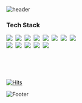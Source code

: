 ![header](https://capsule-render.vercel.app/api?type=waving&color=gradient&height=200&animation=twinkling&text=MinGyu%20Son&fontSize=50&fontColor=ffffff&fontAlign=70&fontAlignY=40)

<!-- ![header](https://capsule-render.vercel.app/api?type=waving&color=348fdf&height=150&animation=twinkling) -->

<h3>Tech Stack</h3>
<p>
  <img src="https://img.shields.io/badge/Android-3DDC84?style=flat-square&logo=Android&logoColor=white"/>&nbsp 
  <img src="https://img.shields.io/badge/Flutter-02569B?style=flat-square&logo=Flutter&logoColor=white"/>&nbsp 
  <img src="https://img.shields.io/badge/Kotlin-0095D5?style=flat-square&logo=Kotlin&logoColor=white"/>&nbsp 
  <img src="https://img.shields.io/badge/Java-007396?style=flat-square&logo=Java&logoColor=white"/>&nbsp 
  <img src="https://img.shields.io/badge/Dart-0175C2?style=flat-square&logo=Dart&logoColor=white"/>&nbsp
  <img src="https://img.shields.io/badge/C++-00599C?style=flat-square&logo=C%2B%2B&logoColor=white"/>&nbsp
  <img src="https://img.shields.io/badge/Python-3766AB?style=flat-square&logo=Python&logoColor=white"/>&nbsp 
  <img src="https://img.shields.io/badge/HTML5-E34F26?style=flat-square&logo=HTML5&logoColor=white"/>&nbsp <br>
  <img src="https://img.shields.io/badge/CSS3-1572B6?style=flat-square&logo=CSS3&logoColor=white"/>&nbsp
  <img src="https://img.shields.io/badge/JavaScript-F7DF1E?style=flat-square&logo=JavaScript&logoColor=black"/>&nbsp
  <img src="https://img.shields.io/badge/C%23-239120?style=flat-square&logo=C-Sharp&logoColor=white"/>&nbsp 
  <img src="https://img.shields.io/badge/C-00599C?style=flat-square&logo=C&logoColor=white"/>&nbsp
  <img src="https://img.shields.io/badge/linux-FCC624?style=flat-square&logo=linux&logoColor=black">&nbsp
</p>
<br>
<br>
<br>

[![Hits](https://hits.seeyoufarm.com/api/count/incr/badge.svg?url=https%3A%2F%2Fgithub.com%2FBossMG-github&count_bg=%233DBCC8&title_bg=%23000000&icon=&icon_color=%23E7E7E7&title=GITHUB&edge_flat=false)](https://hits.seeyoufarm.com)


![Footer](https://capsule-render.vercel.app/api?type=waving&color=gradient&height=150&animation=twinkling&section=footer)
